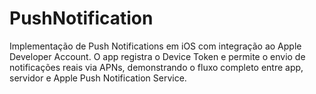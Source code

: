 # PushNotification
Implementação de Push Notifications em iOS com integração ao Apple Developer Account. O app registra o Device Token e permite o envio de notificações reais via APNs, demonstrando o fluxo completo entre app, servidor e Apple Push Notification Service.
